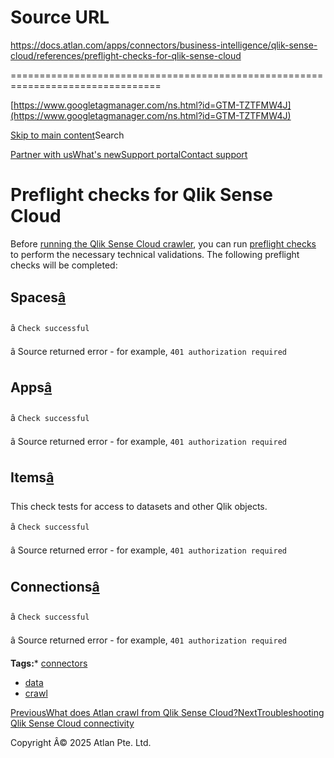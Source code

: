 # Source URL
https://docs.atlan.com/apps/connectors/business-intelligence/qlik-sense-cloud/references/preflight-checks-for-qlik-sense-cloud

================================================================================

<!--
canonical: https://docs.atlan.com/apps/connectors/business-intelligence/qlik-sense-cloud/references/preflight-checks-for-qlik-sense-cloud
link-alternate: https://docs.atlan.com/apps/connectors/business-intelligence/qlik-sense-cloud/references/preflight-checks-for-qlik-sense-cloud
meta-description: This check tests for access to datasets and other Qlik objects.
meta-docsearch:docusaurus_tag: docs-default-current
meta-docsearch:language: en
meta-docsearch:version: current
meta-docusaurus_locale: en
meta-docusaurus_tag: docs-default-current
meta-docusaurus_version: current
meta-generator: Docusaurus v3.8.1
meta-og-description: This check tests for access to datasets and other Qlik objects.
meta-og-locale: en
meta-og-title: Preflight checks for Qlik Sense Cloud | Atlan Documentation
meta-og-url: https://docs.atlan.com/apps/connectors/business-intelligence/qlik-sense-cloud/references/preflight-checks-for-qlik-sense-cloud
meta-twitter:card: summary_large_image
meta-viewport: width=device-width,initial-scale=1
title: Preflight checks for Qlik Sense Cloud | Atlan Documentation
-->

[https://www.googletagmanager.com/ns.html?id=GTM-TZTFMW4J](https://www.googletagmanager.com/ns.html?id=GTM-TZTFMW4J)

[Skip to main content](#__docusaurus_skipToContent_fallback)Search

[Partner with us](https://docs.google.com/forms/d/e/1FAIpQLScuAIhCm2GS7YFstrOjawbP8J7PUmOynQo7wI2yGCcCyEcVSw/viewform)[What's new](https://shipped.atlan.com/)[Support portal](https://atlan.zendesk.com/auth/v2/login/signin?return_to=https%3A%2F%2Fatlan.zendesk.com%2Fhc%2Fen-us&theme=hc&locale=en-us&brand_id=1900000425113&auth_origin=1900000425113%2Cfalse%2Ctrue)[Contact support](/support/submit-request)

Preflight checks for Qlik Sense Cloud
=====================================

Before [running the Qlik Sense Cloud crawler](/apps/connectors/business-intelligence/qlik-sense-cloud/how-tos/crawl-qlik-sense-cloud), you can run [preflight checks](/product/connections/concepts/what-are-preflight-checks) to perform the necessary technical validations. The following preflight checks will be completed:

Spaces[â](#spaces "Direct link to Spaces")
--------------------------------------------

â `Check successful`

â Source returned error \- for example, `401 authorization required`

Apps[â](#apps "Direct link to Apps")
--------------------------------------

â `Check successful`

â Source returned error \- for example, `401 authorization required`

Items[â](#items "Direct link to Items")
-----------------------------------------

This check tests for access to datasets and other Qlik objects.

â `Check successful`

â Source returned error \- for example, `401 authorization required`

Connections[â](#connections "Direct link to Connections")
-----------------------------------------------------------

â `Check successful`

â Source returned error \- for example, `401 authorization required`

**Tags:*** [connectors](/tags/connectors)
* [data](/tags/data)
* [crawl](/tags/crawl)

[PreviousWhat does Atlan crawl from Qlik Sense Cloud?](/apps/connectors/business-intelligence/qlik-sense-cloud/references/what-does-atlan-crawl-from-qlik-sense-cloud)[NextTroubleshooting Qlik Sense Cloud connectivity](/apps/connectors/business-intelligence/qlik-sense-cloud/troubleshooting/troubleshooting-qlik-sense-cloud-connectivity)

Copyright Â© 2025 Atlan Pte. Ltd.

